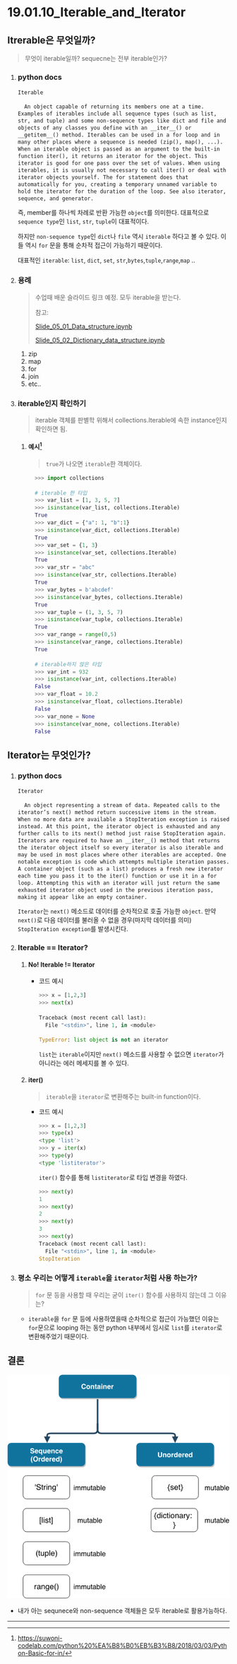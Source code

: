 # 19.01.10_Iterable_and_Iterator

## Itrerable은 무엇일까?

> 무엇이 iterable일까? sequecne는 전부 iterable인가?

1. ### python docs

   ```
   Iterable
   
     An object capable of returning its members one at a time. Examples of iterables include all sequence types (such as list, str, and tuple) and some non-sequence types like dict and file and objects of any classes you define with an __iter__() or __getitem__() method. Iterables can be used in a for loop and in many other places where a sequence is needed (zip(), map(), ...). When an iterable object is passed as an argument to the built-in function iter(), it returns an iterator for the object. This iterator is good for one pass over the set of values. When using iterables, it is usually not necessary to call iter() or deal with iterator objects yourself. The for statement does that automatically for you, creating a temporary unnamed variable to hold the iterator for the duration of the loop. See also iterator, sequence, and generator.
   ```

   즉, member를 하나씩 차례로 반환 가능한 `object`를 의미한다. 대표적으로 `sequence type`인 `list`, `str`, `tuple`이 대표적이다.

   하지만 `non-sequence type`인 `dict`나 `file` 역시 `iterable` 하다고 볼 수 있다. 이들 역시 `for` 문을 통해 순차적 접근이 가능하기 때문이다.

   대표적인 `iterable`: `list`, `dict`, `set`, `str`,`bytes`,`tuple`,`range`,`map` ..

2. ### 용례

   > 수업때 배운 슬라이드 링크 예정. 모두 iterable을 받는다.
   >
   > 참고: 
   >
   > [Slide_05_01_Data_structure.ipynb](http://localhost:8888/notebooks/python/python101/slides/Slide_05_01_Data_structure.ipynb)
   >
   > [Slide_05_02_Dictionary_data_structure.ipynb](http://localhost:8888/notebooks/python/python101/slides/Slide_05_02_Dictionary_data_structure.ipynb)

   1. zip
   2. map
   3. for
   4. join
   5. etc..

3. ### iterable인지 확인하기

   > iterable 객체를 판별학 위해서 collections.Iterable에 속한 instance인지 확인하면 됨.

   1. #### 예시[^출처] 

      > `true`가 나오면 `iterable`한 객체이다.

      ```python
        >>> import collections
          
        # iterable 한 타입
        >>> var_list = [1, 3, 5, 7]
        >>> isinstance(var_list, collections.Iterable)
        True
        >>> var_dict = {"a": 1, "b":1}
        >>> isinstance(var_dict, collections.Iterable)
        True
        >>> var_set = {1, 3}
        >>> isinstance(var_set, collections.Iterable)
        True
        >>> var_str = "abc"
        >>> isinstance(var_str, collections.Iterable)
        True
        >>> var_bytes = b'abcdef'
        >>> isinstance(var_bytes, collections.Iterable)
        True
        >>> var_tuple = (1, 3, 5, 7)
        >>> isinstance(var_tuple, collections.Iterable)
        True
        >>> var_range = range(0,5)
        >>> isinstance(var_range, collections.Iterable)
        True
      
        # iterable하지 않은 타입
        >>> var_int = 932
        >>> isinstance(var_int, collections.Iterable)
        False
        >>> var_float = 10.2
        >>> isinstance(var_float, collections.Iterable)
        False
        >>> var_none = None
        >>> isinstance(var_none, collections.Iterable)
        False
      ```

## Iterator는 무엇인가?

1. ### python docs

   ```
   Iterator
   
     An object representing a stream of data. Repeated calls to the iterator’s next() method return successive items in the stream. When no more data are available a StopIteration exception is raised instead. At this point, the iterator object is exhausted and any further calls to its next() method just raise StopIteration again. Iterators are required to have an __iter__() method that returns the iterator object itself so every iterator is also iterable and may be used in most places where other iterables are accepted. One notable exception is code which attempts multiple iteration passes. A container object (such as a list) produces a fresh new iterator each time you pass it to the iter() function or use it in a for loop. Attempting this with an iterator will just return the same exhausted iterator object used in the previous iteration pass, making it appear like an empty container.
   ```

   `Iterator`는 `next()` 메소드로 데이터를 순차적으로 호출 가능한 `object`. 만약 `next()`로 다음 데이터를 불러올 수 없을 경우(마지막 데이터를 의미) `StopIteration exception`를 발생시킨다.

2. ### Iterable == Iterator?

   1. #### No! Iterable != Iterator

      - 코드 예시

        ```python
        >>> x = [1,2,3]
        >>> next(x)
        
        Traceback (most recent call last):
          File "<stdin>", line 1, in <module>
        
        TypeError: list object is not an iterator
        ```

        `list`는 `iterable`이지만 `next()` 메소드를 사용할 수 없으면 `iterator`가 아니라는 에러 메세지를 볼 수 있다.

   2. #### iter()

      > `iterable`을 `iterator`로 변환해주는 built-in function이다.

      - 코드 예시

        ```python
        >>> x = [1,2,3]
        >>> type(x)
        <type 'list'>
        >>> y = iter(x)
        >>> type(y)
        <type 'listiterator'>
        ```

        `iter()` 함수를 통해 `listiterator`로 타입 변경을 하였다.

        ```python
        >>> next(y)
        1
        >>> next(y)
        2
        >>> next(y)
        3
        >>> next(y)
        Traceback (most recent call last):
          File "<stdin>", line 1, in <module>
        StopIteration
        ```

3. ### 평소 우리는 어떻게 `iterable`을 `iterator`처럼 사용 하는가?

   > `for` 문 등을 사용할 때 우리는 굳이 `iter()` 함수를 사용하지 않는데 그 이유는?

   - `iterable`을 `for` 문 등에 사용하였을때 순차적으로 접근이 가능했던 이유는 `for`문으로 looping 하는 동안 python 내부에서 임시로 `list`를 `iterator`로 변환해주었기 때문이다.

## 결론

![container](images/container.png)

- 내가 아는  sequnece와 non-sequence 객체들은 모두 iterable로 활용가능하다.

--------------------------------------------------------------------------------

[^출처]:https://suwoni-codelab.com/python%20%EA%B8%B0%EB%B3%B8/2018/03/03/Python-Basic-for-in/

